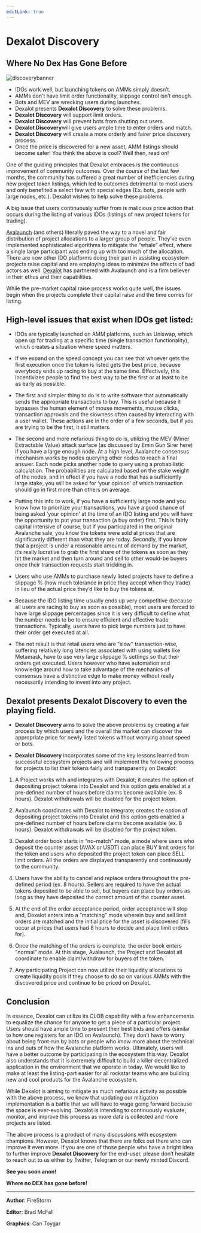 ```yaml
---
editLink: true
---
```


# Dexalot Discovery

## Where No Dex Has Gone Before

![discoverybanner](/images/discovery/discoverybanner.png)

* IDOs work well, but launching tokens on AMMs simply doesn’t.
* AMMs don’t have limit order functionality, slippage control isn’t enough.
* Bots and MEV are wrecking users during launches.
* Dexalot presents  **Dexalot Discovery** to solve these problems.
* **Dexalot Discovery**  will support limit orders.
* **Dexalot Discovery** will prevent bots from shutting out users.
* **Dexalot Discovery**will give users ample time to enter orders and match.
* **Dexalot Discovery** will create a more orderly and fairer price discovery process.
* Once the price is discovered for a new asset, AMM listings should become safer!
You think the above is cool? Well then, read on!

One of the guiding principles that Dexalot embraces is the continuous improvement of community outcomes. Over the course of the last few months, the community has suffered a great number of inefficiencies during new project token listings, which led to outcomes detrimental to most users and only benefited a select few with special edges (Ex. bots, people with large nodes, etc.). Dexalot wishes to help solve these problems.

A big issue that users continuously suffer from is malicious price action that occurs during the listing of various IDOs (listings of new project tokens for trading).

[Avalaunch](https://avalaunch.app/) (and others) literally paved the way to a novel and fair distribution of project allocations to a larger group of people. They’ve even implemented sophisticated algorithms to mitigate the “whale” effect, where a single large participant was ending up with too much of the allocation. There are now other IDO platforms doing their part in assisting ecosystem projects raise capital and are employing ideas to minimize the effects of bad actors as well. [Dexalot](https://dexalot.com/) has partnered with Avalaunch and is a firm believer in their ethos and their capabilities.

While the pre-market capital raise process works quite well, the issues begin when the projects complete their capital raise and the time comes for listing.

## High-level issues that exist when IDOs get listed:

* IDOs are typically launched on AMM platforms, such as Uniswap, which open up for trading at a specific time (single transaction functionality), which creates a situation where speed matters.

* If we expand on the speed concept you can see that whoever gets the first execution once the token is listed gets the best price, because everybody ends up racing to buy at the same time. Effectively, this incentivizes people to find the best way to be the first or at least to be as early as possible.

* The first and simpler thing to do is to write software that automatically sends the appropriate transactions to buy. This is useful because it bypasses the human element of mouse movements, mouse clicks, transaction approvals and the slowness often caused by interacting with a user wallet. These actions are in the order of a few seconds, but if you are trying to be the first, it still matters.

* The second and more nefarious thing to do is, utilizing the MEV (Miner Extractable Value) attack surface (as discussed by Emin Gun Sirer here) if you have a large enough node. At a high level, Avalanche consensus mechanism works by nodes querying other nodes to reach a final answer. Each node picks another node to query using a probabilistic calculation. The probabilities are calculated based on the stake weight of the nodes, and in effect if you have a node that has a sufficiently large stake, you will be asked for ‘your opinion’ of which transaction should go in first more than others on average.

* Putting this info to work, if you have a sufficiently large node and you know how to prioritize your transactions, you have a good chance of being asked ‘your opinion’ at the time of an IDO listing and you will have the opportunity to put your transaction (a buy order) first. This is fairly capital intensive of course, but if you participated in the original Avalanche sale, you know the tokens were sold at prices that are significantly different than what they are today. Secondly, if you know that a project is under a reasonable amount of demand by the market, it’s really lucrative to grab the first share of the tokens as soon as they hit the market and then turn around and sell to other would-be buyers once their transaction requests start trickling in.

* Users who use AMMs to purchase newly listed projects have to define a slippage % (how much tolerance in price they accept when they trade) in lieu of the actual price they’d like to buy the tokens at.

* Because the IDO listing time usually ends up very competitive (because all users are racing to buy as soon as possible), most users are forced to have large slippage percentages since it is very difficult to define what the number needs to be to ensure efficient and effective trade transactions. Typically, users have to pick large numbers just to have their order get executed at all.

* The net result is that retail users who are “slow” transaction-wise, suffering relatively long latencies associated with using wallets like Metamask, have to use very large slippage % settings so that their orders get executed. Users however who have automation and knowledge around how to take advantage of the mechanics of consensus have a distinctive edge to make money without really necessarily intending to invest into any project.

## Dexalot presents Dexalot Discovery to even the playing field.

* **Dexalot Discovery** aims to solve the above problems by creating a fair process by which users and the overall the market can discover the appropriate price for newly listed tokens without worrying about speed or bots.

* **Dexalot Discovery** incorporates some of the key lessons learned from successful ecosystem projects and will implement the following process for projects to list their tokens fairly and transparently on Dexalot:

1. A Project works with and integrates with Dexalot; it creates the option of depositing project tokens into Dexalot and this option gets enabled at a pre-defined number of hours before claims become available (ex. 8 hours). Dexalot withdrawals will be disabled for the project token.

2. Avalaunch coordinates with Dexalot to integrate; creates the option of depositing project tokens into Dexalot and this option gets enabled a pre-defined number of hours before claims become available (ex. 8 hours). Dexalot withdrawals will be disabled for the project token.

3. Dexalot order book starts in “no-match” mode, a mode where users who deposit the counter asset (AVAX or USDT) can place BUY limit orders for the token and users who deposited the project token can place SELL limit orders. All the orders are displayed transparently and continuously to the community.

4. Users have the ability to cancel and replace orders throughout the pre-defined period (ex. 8 hours). Sellers are required to have the actual tokens deposited to be able to sell, but buyers can place buy orders as long as they have deposited the correct amount of the counter asset.

5. At the end of the order acceptance period, order acceptance will stop and, Dexalot enters into a “matching” mode wherein buy and sell limit orders are matched and the initial price for the asset is discovered (fills occur at prices that users had 8 hours to decide and place limit orders for).

6. Once the matching of the orders is complete, the order book enters “normal” mode. At this stage, Avalaunch, the Project and Dexalot all coordinate to enable claim/withdraw for buyers of the token.

7. Any participating Project can now utilize their liquidity allocations to create liquidity pools if they choose to do so on various AMMs with the discovered price and continue to be priced on Dexalot.

## Conclusion

In essence, Dexalot can utilize its CLOB capability with a few enhancements to equalize the chance for anyone to get a piece of a particular project. Users should have ample time to present their best bids and offers (similar to how one registers for an IDO on Avalaunch). They don’t have to worry about being front-run by bots or people who know more about the technical ins and outs of how the Avalanche platform works. Ultimately, users will have a better outcome by participating in the ecosystem this way. Dexalot also understands that it is extremely difficult to build a killer decentralized application in the environment that we operate in today. We would like to make at least the listing-part easier for all rockstar teams who are building new and cool products for the Avalanche ecosystem.

While Dexalot is aiming to mitigate as much nefarious activity as possible with the above process, we know that updating our mitigation implementation is a battle that we will have to wage going forward because the space is ever-evolving. Dexalot is intending to continuously evaluate, monitor, and improve this process as more data is collected and more projects are listed.

The above process is a product of many discussions with ecosystem champions. However, Dexalot knows that there are folks out there who can improve it even more. If you are one of those people who have a bright idea to further improve **Dexalot Discovery** for the end-user, please don’t hesitate to reach out to us either by Twitter, Telegram or our newly minted Discord.

**See you soon anon!**

**Where no DEX has gone before!**

---

**Author**: FireStorm

**Editor**: Brad McFall

**Graphics**: Can Toygar
